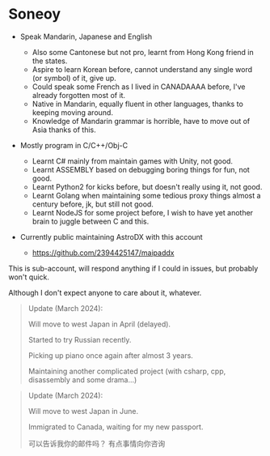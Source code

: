 # Soneoy

* Speak Mandarin, Japanese and English
  * Also some Cantonese but not pro, learnt from Hong Kong friend in the states.
  * Aspire to learn Korean before, cannot understand any single word (or symbol) of it, give up.
  * Could speak some French as I lived in CANADAAAA before, I've already forgotten most of it.
  * Native in Mandarin, equally fluent in other languages, thanks to keeping moving around.
  * Knowledge of Mandarin grammar is horrible, have to move out of Asia thanks of this.

* Mostly program in C/C++/Obj-C
  * Learnt C# mainly from maintain games with Unity, not good.
  * Learnt ASSEMBLY based on debugging boring things for fun, not good.
  * Learnt Python2 for kicks before, but doesn't really using it, not good.
  * Learnt Golang when maintaining some tedious proxy things almost a century before, jk, but still not good.
  * Learnt NodeJS for some project before, I wish to have yet another brain to juggle between C and this.
 
* Currently public maintaining AstroDX with this account
  * https://github.com/2394425147/maipaddx

This is sub-account, will respond anything if I could in issues, but probably won't quick.

Although I don't expect anyone to care about it, whatever.

> Update (March 2024):
>
> Will move to west Japan in April (delayed).
>
> Started to try Russian recently.
>
> Picking up piano once again after almost 3 years.
>
> Maintaining another complicated project (with csharp, cpp, disassembly and some drama...)

> Update (March 2024):
>
> Will move to west Japan in June.
>
> Immigrated to Canada, waiting for my new passport.
>
> 可以告诉我你的邮件吗？ 有点事情向你咨询
